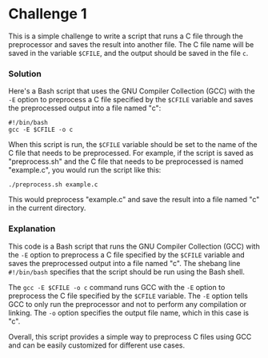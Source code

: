 # Challenge 1 

This is a simple challenge to write a script that runs a C file through the preprocessor and saves the result into another file. The C file name will be saved in the variable `$CFILE`, and the output should be saved in the file `c`. 

### Solution 

Here's a Bash script that uses the GNU Compiler Collection (GCC) with the `-E` option to preprocess a C file specified by the `$CFILE` variable and saves the preprocessed output into a file named "c":

```
#!/bin/bash
gcc -E $CFILE -o c
```

When this script is run, the `$CFILE` variable should be set to the name of the C file that needs to be preprocessed. For example, if the script is saved as "preprocess.sh" and the C file that needs to be preprocessed is named "example.c", you would run the script like this:

```
./preprocess.sh example.c
```

This would preprocess "example.c" and save the result into a file named "c" in the current directory.

### Explanation

This code is a Bash script that runs the GNU Compiler Collection (GCC) with the `-E` option to preprocess a C file specified by the `$CFILE` variable and saves the preprocessed output into a file named "c". The shebang line `#!/bin/bash` specifies that the script should be run using the Bash shell.

The `gcc -E $CFILE -o c` command runs GCC with the `-E` option to preprocess the C file specified by the `$CFILE` variable. The `-E` option tells GCC to only run the preprocessor and not to perform any compilation or linking. The `-o` option specifies the output file name, which in this case is "c". 

Overall, this script provides a simple way to preprocess C files using GCC and can be easily customized for different use cases.




